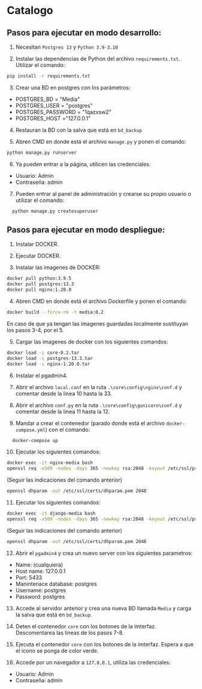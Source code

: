 # Catalogo

## Pasos para ejecutar en modo desarrollo:

1. Necesitan `Postgres 13` y `Python 3.9-3.10`

2. Instalar las dependencias de Python  del archivo `requirements.txt`. Utilizar el comando:

```bash
pip install -r requirements.txt
```

3. Crear una BD en postgres con los parámetros:

*  POSTGRES_BD = "Media"
*  POSTGRES_USER = "postgres"
*  POSTGRES_PASSWORD = "1qazxsw2"
*  POSTGRES_HOST ="127.0.0.1"

4. Restauran la BD con la salva que está en `bd_backup`

5. Abren CMD en donde está el archivo `manage.py` y ponen el comando:

```bash
python manage.py runserver
```

6. Ya pueden entrar a la página, utilicen las credenciales:

* Usuario: Admin
* Contraseña: admin

7. Pueden entrar al panel de administración y crearse su propio usuario o utilizar el comando:

```bash
  python manage.py createsuperuser
```

## Pasos para ejecutar en modo despliegue:

1. Instalar DOCKER.

2. Ejecutar DOCKER.

3. Instalar las imagenes de DOCKER:</li> 

```bash
docker pull python:3.9.5
docker pull postgres:13.3
docker pull nginx:1.20.0
```

4.  Abren CMD en donde está el archivo Dockerfile y ponen el comando: 

```bash
docker build --force-rm -t media:0.2
```

En caso de que ya tengan las imagenes guardadas localmente sustituyan los pasos 3-4, por el 5.


5. Cargar las imagenes de docker con los siguientes comandos:

```bash
docker load -i core-0.2.tar
docker load -i postgres-13.3.tar
docker load -i nginx-1.20.0.tar
```

6. Instalar el pgadmin4.

7. Abrir el archivo `local.conf` en la ruta `.\core\config\nginx\conf.d` y comentar desde la linea 10 hasta la 33.

8. Abrir el archivo `conf.py` en la ruta `.\core\config\gunicorn\conf.d` y comentar desde la linea 11 hasta la 12.

9. Mandar a crear el contenedor (parado donde está el archivo `docker-compose.yml`) con el comando:

```bash
  docker-compose up
```

10. Ejecutar los siguientes comandos:

```bash
docker exec -it nginx-media bash
openssl req -x509 -nodes -days 365 -newkey rsa:2048 -keyout /etc/ssl/private/nginx-selfsigned.key -out /etc/ssl/certs/nginx-selfsigned.crt
```

(Seguir las indicaciones del comando anterior)

```bash
openssl dhparam -out /etc/ssl/certs/dhparam.pem 2048
```

11. Ejecutar los siguientes comandos:

```bash
docker exec -it django-media bash
openssl req -x509 -nodes -days 365 -newkey rsa:2048 -keyout /etc/ssl/private/nginx-selfsigned.key -out /etc/ssl/certs/nginx-selfsigned.crt
```
(Seguir las indicaciones del comando anterior)
```bash
openssl dhparam -out /etc/ssl/certs/dhparam.pem 2048
```

12. Abrir el `pgadmin4` y crea un nuevo server con los siguientes parametros:

*	Name: (cualquiera)
*	Host name: 127.0.0.1
*	Port: 5433
*	Manintenace database: postgres
*	Username: postgres
*	Password: postgres

13. Accede al servidor anterior y crea una nueva BD llamada `Media` y carga la salva que está en `bd_backup`.

14. Deten el contenedor `core` con los botones de la imterfaz. Descomentarea las lineas de los pasos 7-8.

15. Ejecuta el contenedor `core` con los botones de la imterfaz. Espera a que el icono se ponga de color verde.

16. Accede por un navegador a `127.0.0.1`, utiliza las credenciales:
*	Usuario: Admin
*	Contraseña: admin
